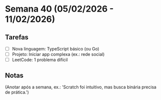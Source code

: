 # Semana 40 (05/02/2026 - 11/02/2026)

## Tarefas
- [ ] Nova linguagem: TypeScript básico (ou Go)
- [ ] Projeto: Iniciar app complexa (ex.: rede social)
- [ ] LeetCode: 1 problema difícil

## Notas
(Anotar após a semana, ex.: 'Scratch foi intuitivo, mas busca binária precisa de prática.')